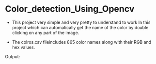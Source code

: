 # Color_detection_Using_Opencv

* This project very simple and very pretty to understand to work
In this project which can automatically get the name of the color by double clicking on any part of the image.


* The colros.csv fileincludes 865 color names along with their RGB and hex values.

Output:
